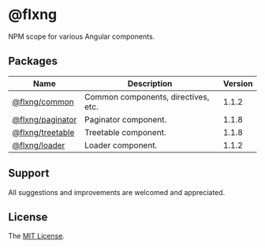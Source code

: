 
# @flxng
NPM scope for various Angular components.


## Packages
Name | Description | Version
--- | --- | --- 
[@flxng/common](https://github.com/seidme/flxng/tree/development/src/app/packages/common)| Common components, directives, etc. |  1.1.2
[@flxng/paginator](https://github.com/seidme/flxng/tree/development/src/app/packages/paginator) | Paginator component. | 1.1.8
[@flxng/treetable](https://github.com/seidme/flxng/tree/development/src/app/packages/treetable) | Treetable component. | 1.1.8
[@flxng/loader](https://github.com/seidme/flxng/tree/development/src/app/packages/loader) | Loader component. | 1.1.2


## Support
All suggestions and improvements are welcomed and appreciated.


## License
The [MIT License](https://github.com/seidme/flxng/blob/development/LICENSE).
